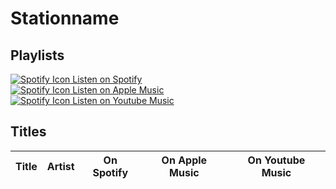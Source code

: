 # Stationname

## Playlists

[![Spotify Icon](../../.assets/spotify.svg "Listen on Spotify") Listen on Spotify]()  
[![Spotify Icon](../../.assets/applemusic.svg "Listen on Apple Music") Listen on Apple Music]()  
[![Spotify Icon](../../.assets/youtubemusic.svg "Listen on Youtube Music") Listen on Youtube Music]()


## Titles

| Title | Artist | On Spotify | On Apple Music | On Youtube Music |
| ----- | ------ | ---------- | -------------- | ---------------- |

[use (✓) to indicate that it is not the version from the game but a similar]: #
[use ? if you are not sure if the version is correct]: #
[use ✓ or ✗ to indicate if it is available on the specific platform]: #
